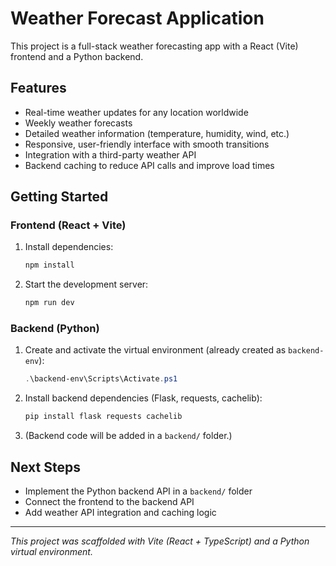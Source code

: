 # Weather Forecast Application

This project is a full-stack weather forecasting app with a React (Vite) frontend and a Python backend.

## Features
- Real-time weather updates for any location worldwide
- Weekly weather forecasts
- Detailed weather information (temperature, humidity, wind, etc.)
- Responsive, user-friendly interface with smooth transitions
- Integration with a third-party weather API
- Backend caching to reduce API calls and improve load times

## Getting Started

### Frontend (React + Vite)
1. Install dependencies:
   ```powershell
   npm install
   ```
2. Start the development server:
   ```powershell
   npm run dev
   ```

### Backend (Python)
1. Create and activate the virtual environment (already created as `backend-env`):
   ```powershell
   .\backend-env\Scripts\Activate.ps1
   ```
2. Install backend dependencies (Flask, requests, cachelib):
   ```powershell
   pip install flask requests cachelib
   ```
3. (Backend code will be added in a `backend/` folder.)

## Next Steps
- Implement the Python backend API in a `backend/` folder
- Connect the frontend to the backend API
- Add weather API integration and caching logic

---

*This project was scaffolded with Vite (React + TypeScript) and a Python virtual environment.*
